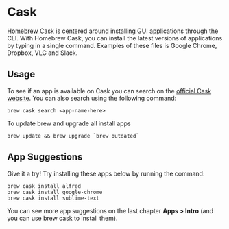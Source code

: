 # Cask

[Homebrew Cask](https://caskroom.github.io/) is centered around installing GUI applications through the CLI. With Homebrew Cask, you can install the latest versions of applications by typing in a single command. Examples of these files is Google Chrome, Dropbox, VLC and Slack.

## Usage

To see if an app is available on Cask you can search on the [official Cask website](https://caskroom.github.io/search). You can also search using the following command:

```text
brew cask search <app-name-here>
```

To update brew and upgrade all install apps

```text
brew update && brew upgrade `brew outdated`
```

## App Suggestions

Give it a try! Try installing these apps below by running the command:

```text
brew cask install alfred
brew cask install google-chrome
brew cask install sublime-text
```

You can see more app suggestions on the last chapter **Apps &gt; Intro** \(and you can use brew cask to install them\).

